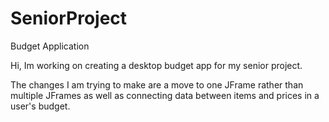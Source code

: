 # SeniorProject
Budget Application

Hi, Im working on creating a desktop budget app for my senior project.

The changes I am trying to make are a move to one JFrame rather than multiple JFrames as well as connecting data 
between items and prices in a user's budget.

